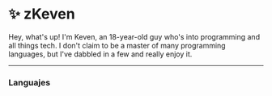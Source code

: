 # ✨ zKeven

Hey, what's up! I'm Keven, an 18-year-old guy who's into programming and all things tech. I don't claim to be a master of many programming languages, but I've dabbled in a few and really enjoy it.

---
### Languajes
